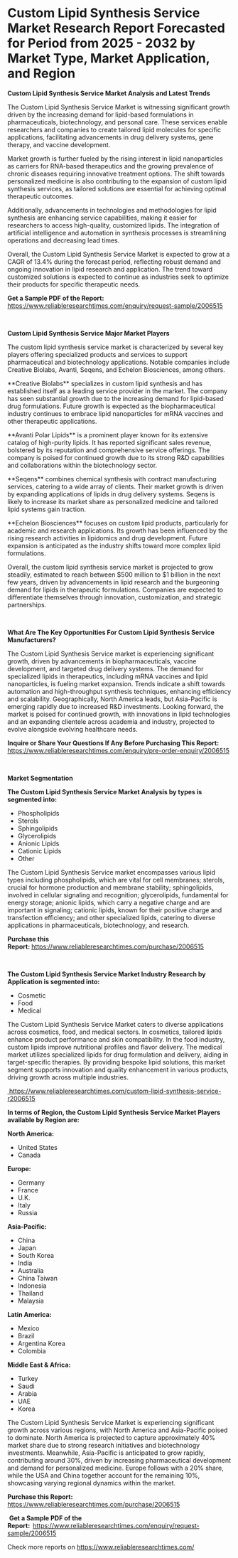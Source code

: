 <p><h1>Custom Lipid Synthesis Service Market Research Report Forecasted for Period from 2025 -  2032 by Market Type, Market Application, and Region</h1></p><p><strong>Custom Lipid Synthesis Service Market Analysis and Latest Trends</strong></p>
<p><p>The Custom Lipid Synthesis Service Market is witnessing significant growth driven by the increasing demand for lipid-based formulations in pharmaceuticals, biotechnology, and personal care. These services enable researchers and companies to create tailored lipid molecules for specific applications, facilitating advancements in drug delivery systems, gene therapy, and vaccine development. </p><p>Market growth is further fueled by the rising interest in lipid nanoparticles as carriers for RNA-based therapeutics and the growing prevalence of chronic diseases requiring innovative treatment options. The shift towards personalized medicine is also contributing to the expansion of custom lipid synthesis services, as tailored solutions are essential for achieving optimal therapeutic outcomes. </p><p>Additionally, advancements in technologies and methodologies for lipid synthesis are enhancing service capabilities, making it easier for researchers to access high-quality, customized lipids. The integration of artificial intelligence and automation in synthesis processes is streamlining operations and decreasing lead times. </p><p>Overall, the Custom Lipid Synthesis Service Market is expected to grow at a CAGR of 13.4% during the forecast period, reflecting robust demand and ongoing innovation in lipid research and application. The trend toward customized solutions is expected to continue as industries seek to optimize their products for specific therapeutic needs.</p></p>
<p><strong>Get a Sample PDF of the Report:&nbsp;</strong> <a href="https://www.reliableresearchtimes.com/enquiry/request-sample/2006515?utm_campaign=3258&utm_medium=2&utm_source=Github&utm_content=ia&utm_term=11032025&utm_id=custom-lipid-synthesis-service">https://www.reliableresearchtimes.com/enquiry/request-sample/2006515</a></p>
<p>&nbsp;</p>
<p><strong>Custom Lipid Synthesis Service Major Market Players</strong></p>
<p><p>The custom lipid synthesis service market is characterized by several key players offering specialized products and services to support pharmaceutical and biotechnology applications. Notable companies include Creative Biolabs, Avanti, Seqens, and Echelon Biosciences, among others.</p><p>**Creative Biolabs** specializes in custom lipid synthesis and has established itself as a leading service provider in the market. The company has seen substantial growth due to the increasing demand for lipid-based drug formulations. Future growth is expected as the biopharmaceutical industry continues to embrace lipid nanoparticles for mRNA vaccines and other therapeutic applications.</p><p>**Avanti Polar Lipids** is a prominent player known for its extensive catalog of high-purity lipids. It has reported significant sales revenue, bolstered by its reputation and comprehensive service offerings. The company is poised for continued growth due to its strong R&D capabilities and collaborations within the biotechnology sector.</p><p>**Seqens** combines chemical synthesis with contract manufacturing services, catering to a wide array of clients. Their market growth is driven by expanding applications of lipids in drug delivery systems. Seqens is likely to increase its market share as personalized medicine and tailored lipid systems gain traction.</p><p>**Echelon Biosciences** focuses on custom lipid products, particularly for academic and research applications. Its growth has been influenced by the rising research activities in lipidomics and drug development. Future expansion is anticipated as the industry shifts toward more complex lipid formulations.</p><p>Overall, the custom lipid synthesis service market is projected to grow steadily, estimated to reach between $500 million to $1 billion in the next few years, driven by advancements in lipid research and the burgeoning demand for lipids in therapeutic formulations. Companies are expected to differentiate themselves through innovation, customization, and strategic partnerships.</p></p>
<p>&nbsp;</p>
<p><strong>What Are The Key Opportunities For Custom Lipid Synthesis Service Manufacturers?</strong></p>
<p><p>The Custom Lipid Synthesis Service market is experiencing significant growth, driven by advancements in biopharmaceuticals, vaccine development, and targeted drug delivery systems. The demand for specialized lipids in therapeutics, including mRNA vaccines and lipid nanoparticles, is fueling market expansion. Trends indicate a shift towards automation and high-throughput synthesis techniques, enhancing efficiency and scalability. Geographically, North America leads, but Asia-Pacific is emerging rapidly due to increased R&D investments. Looking forward, the market is poised for continued growth, with innovations in lipid technologies and an expanding clientele across academia and industry, projected to evolve alongside evolving healthcare needs.</p></p>
<p><strong>Inquire or Share Your Questions If Any Before Purchasing This Report:</strong> <a href="https://www.reliableresearchtimes.com/enquiry/pre-order-enquiry/2006515?utm_campaign=3258&utm_medium=2&utm_source=Github&utm_content=ia&utm_term=11032025&utm_id=custom-lipid-synthesis-service">https://www.reliableresearchtimes.com/enquiry/pre-order-enquiry/2006515</a></p>
<p>&nbsp;</p>
<p><strong>Market Segmentation</strong></p>
<p><strong>The Custom Lipid Synthesis Service Market Analysis by types is segmented into:</strong></p>
<p><ul><li>Phospholipids</li><li>Sterols</li><li>Sphingolipids</li><li>Glycerolipids</li><li>Anionic Lipids</li><li>Cationic Lipids</li><li>Other</li></ul></p>
<p><p>The Custom Lipid Synthesis Service market encompasses various lipid types including phospholipids, which are vital for cell membranes; sterols, crucial for hormone production and membrane stability; sphingolipids, involved in cellular signaling and recognition; glycerolipids, fundamental for energy storage; anionic lipids, which carry a negative charge and are important in signaling; cationic lipids, known for their positive charge and transfection efficiency; and other specialized lipids, catering to diverse applications in pharmaceuticals, biotechnology, and research.</p></p>
<p><strong>Purchase this Report:&nbsp;</strong><a href="https://www.reliableresearchtimes.com/purchase/2006515?utm_campaign=3258&utm_medium=2&utm_source=Github&utm_content=ia&utm_term=11032025&utm_id=custom-lipid-synthesis-service">https://www.reliableresearchtimes.com/purchase/2006515</a></p>
<p>&nbsp;</p>
<p><strong>The Custom Lipid Synthesis Service Market Industry Research by Application is segmented into:</strong></p>
<p><ul><li>Cosmetic</li><li>Food</li><li>Medical</li></ul></p>
<p><p>The Custom Lipid Synthesis Service Market caters to diverse applications across cosmetics, food, and medical sectors. In cosmetics, tailored lipids enhance product performance and skin compatibility. In the food industry, custom lipids improve nutritional profiles and flavor delivery. The medical market utilizes specialized lipids for drug formulation and delivery, aiding in target-specific therapies. By providing bespoke lipid solutions, this market segment supports innovation and quality enhancement in various products, driving growth across multiple industries.</p></p>
<p><a href="https://www.reliableresearchtimes.com/custom-lipid-synthesis-service-r2006515?utm_campaign=3258&utm_medium=2&utm_source=Github&utm_content=ia&utm_term=11032025&utm_id=custom-lipid-synthesis-service">&nbsp;https://www.reliableresearchtimes.com/custom-lipid-synthesis-service-r2006515</a></p>
<p><strong>In terms of Region, the Custom Lipid Synthesis Service Market Players available by Region are:</strong></p>
<p>
    <p> <strong> North America: </strong>
        <ul>
            <li>United States</li>
            <li>Canada</li>
        </ul>
        </p> 
    <p> <strong> Europe: </strong>
        <ul>
            <li>Germany</li>
            <li>France</li>
            <li>U.K.</li>
            <li>Italy</li>
            <li>Russia</li>
        </ul>
        </p> 
    <p> <strong> Asia-Pacific: </strong>
        <ul>
            <li>China</li>
            <li>Japan</li>
            <li>South Korea</li>
            <li>India</li>
            <li>Australia</li>
            <li>China Taiwan</li>
            <li>Indonesia</li>
            <li>Thailand</li>
            <li>Malaysia</li>
        </ul>
        </p> 
    <p> <strong> Latin America: </strong>
        <ul>
            <li>Mexico</li>
            <li>Brazil</li>
            <li>Argentina Korea</li>
            <li>Colombia</li>
        </ul>
        </p> 
    <p> <strong> Middle East & Africa: </strong>
        <ul>
            <li>Turkey</li>
            <li>Saudi</li>
            <li>Arabia</li>
            <li>UAE</li>
            <li>Korea</li>
        </ul>
    </p>
    </p>
<p><p>The Custom Lipid Synthesis Service Market is experiencing significant growth across various regions, with North America and Asia-Pacific poised to dominate. North America is projected to capture approximately 40% market share due to strong research initiatives and biotechnology investments. Meanwhile, Asia-Pacific is anticipated to grow rapidly, contributing around 30%, driven by increasing pharmaceutical development and demand for personalized medicine. Europe follows with a 20% share, while the USA and China together account for the remaining 10%, showcasing varying regional dynamics within the market.</p></p>
<p><strong>Purchase this Report: </strong><a href="https://www.reliableresearchtimes.com/purchase/2006515?utm_campaign=3258&utm_medium=2&utm_source=Github&utm_content=ia&utm_term=11032025&utm_id=custom-lipid-synthesis-service">https://www.reliableresearchtimes.com/purchase/2006515</a></p>
<p>&nbsp;<strong>Get a Sample PDF of the Report:&nbsp;&nbsp;</strong><a href="https://www.reliableresearchtimes.com/enquiry/request-sample/2006515?utm_campaign=3258&utm_medium=2&utm_source=Github&utm_content=ia&utm_term=11032025&utm_id=custom-lipid-synthesis-service">https://www.reliableresearchtimes.com/enquiry/request-sample/2006515</a></p>
<p><strong></strong></p>
<p>Check more reports on <a href="https://www.reliableresearchtimes.com/?utm_campaign=3258&utm_medium=2&utm_source=Github&utm_content=ia&utm_term=11032025&utm_id=custom-lipid-synthesis-service">https://www.reliableresearchtimes.com/</a></p>